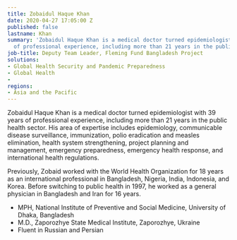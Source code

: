 ```yaml
---
title: Zobaidul Haque Khan
date: 2020-04-27 17:05:00 Z
published: false
lastname: Khan
summary: 'Zobaidul Haque Khan is a medical doctor turned epidemiologist with 39 years
  of professional experience, including more than 21 years in the public health sector. '
job-title: Deputy Team Leader, Fleming Fund Bangladesh Project
solutions:
- Global Health Security and Pandemic Preparedness
- Global Health
- 
regions:
- Asia and the Pacific
---
```


Zobaidul Haque Khan is a medical doctor turned epidemiologist with 39 years of professional experience, including more than 21 years in the public health sector. His area of expertise includes epidemiology, communicable disease surveillance, immunization, polio eradication and measles elimination, health system strengthening, project planning and management, emergency preparedness, emergency health response, and international health regulations. 

Previously, Zobaid worked with the World Health Organization for 18 years as an international professional in Bangladesh, Nigeria, India, Indonesia, and Korea. Before switching to public health in 1997, he worked as a general physician in Bangladesh and Iran for 16 years. 

* MPH, National Institute of Preventive and Social Medicine, University of Dhaka, Bangladesh
* M.D., Zaporozhye State Medical Institute, Zaporozhye, Ukraine
* Fluent in Russian and Persian